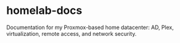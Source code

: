 # homelab-docs
Documentation for my Proxmox-based home datacenter: AD, Plex, virtualization, remote access, and network security.
